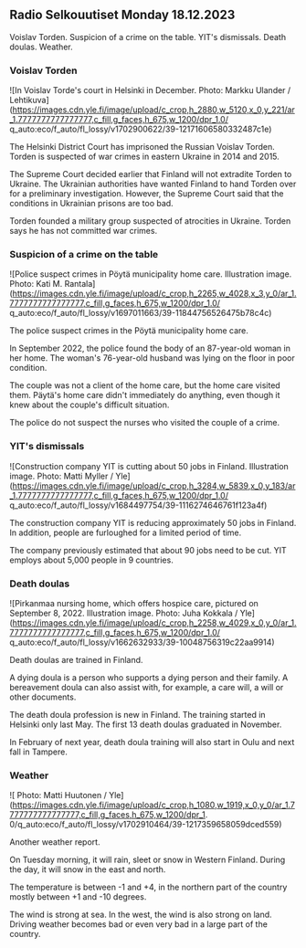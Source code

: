 ## Radio Selkouutiset Monday 18.12.2023

Voislav Torden. Suspicion of a crime on the table. YIT's dismissals. Death doulas. Weather.

### Voislav Torden

![In Voislav Torde's court in Helsinki in December. Photo: Markku Ulander / Lehtikuva](https://images.cdn.yle.fi/image/upload/c_crop,h_2880,w_5120,x_0,y_221/ar_1.7777777777777777,c_fill,g_faces,h_675,w_1200/dpr_1.0/ q_auto:eco/f_auto/fl_lossy/v1702900622/39-12171606580332487c1e)

The Helsinki District Court has imprisoned the Russian Voislav Torden. Torden is suspected of war crimes in eastern Ukraine in 2014 and 2015.

The Supreme Court decided earlier that Finland will not extradite Torden to Ukraine. The Ukrainian authorities have wanted Finland to hand Torden over for a preliminary investigation. However, the Supreme Court said that the conditions in Ukrainian prisons are too bad.

Torden founded a military group suspected of atrocities in Ukraine. Torden says he has not committed war crimes.

### Suspicion of a crime on the table

![Police suspect crimes in Pöytä municipality home care. Illustration image. Photo: Kati M. Rantala](https://images.cdn.yle.fi/image/upload/c_crop,h_2265,w_4028,x_3,y_0/ar_1.7777777777777777,c_fill,g_faces,h_675,w_1200/dpr_1.0/ q_auto:eco/f_auto/fl_lossy/v1697011663/39-11844756526475b78c4c)

The police suspect crimes in the Pöytä municipality home care.

In September 2022, the police found the body of an 87-year-old woman in her home. The woman's 76-year-old husband was lying on the floor in poor condition.

The couple was not a client of the home care, but the home care visited them. Päytä's home care didn't immediately do anything, even though it knew about the couple's difficult situation.

The police do not suspect the nurses who visited the couple of a crime.

### YIT's dismissals

![Construction company YIT is cutting about 50 jobs in Finland. Illustration image. Photo: Matti Myller / Yle](https://images.cdn.yle.fi/image/upload/c_crop,h_3284,w_5839,x_0,y_183/ar_1.7777777777777777,c_fill,g_faces,h_675,w_1200/dpr_1.0/ q_auto:eco/f_auto/fl_lossy/v1684497754/39-1116274646761f123a4f)

The construction company YIT is reducing approximately 50 jobs in Finland. In addition, people are furloughed for a limited period of time.

The company previously estimated that about 90 jobs need to be cut. YIT employs about 5,000 people in 9 countries.

### Death doulas

![Pirkanmaa nursing home, which offers hospice care, pictured on September 8, 2022. Illustration image. Photo: Juha Kokkala / Yle](https://images.cdn.yle.fi/image/upload/c_crop,h_2258,w_4029,x_0,y_0/ar_1.7777777777777777,c_fill,g_faces,h_675,w_1200/dpr_1.0/ q_auto:eco/f_auto/fl_lossy/v1662632933/39-10048756319c22aa9914)

Death doulas are trained in Finland.

A dying doula is a person who supports a dying person and their family. A bereavement doula can also assist with, for example, a care will, a will or other documents.

The death doula profession is new in Finland. The training started in Helsinki only last May. The first 13 death doulas graduated in November.

In February of next year, death doula training will also start in Oulu and next fall in Tampere.

### Weather

![ Photo: Matti Huutonen / Yle](https://images.cdn.yle.fi/image/upload/c_crop,h_1080,w_1919,x_0,y_0/ar_1.7777777777777777,c_fill,g_faces,h_675,w_1200/dpr_1. 0/q_auto:eco/f_auto/fl_lossy/v1702910464/39-1217359658059dced559)

Another weather report.

On Tuesday morning, it will rain, sleet or snow in Western Finland. During the day, it will snow in the east and north.

The temperature is between -1 and +4, in the northern part of the country mostly between +1 and -10 degrees.

The wind is strong at sea. In the west, the wind is also strong on land. Driving weather becomes bad or even very bad in a large part of the country.
